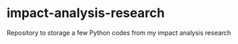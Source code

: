 # impact-analysis-research
Repository to storage a few Python codes from my impact analysis research
